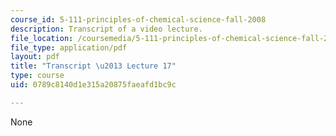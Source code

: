 ```yaml
---
course_id: 5-111-principles-of-chemical-science-fall-2008
description: Transcript of a video lecture.
file_location: /coursemedia/5-111-principles-of-chemical-science-fall-2008/0789c8140d1e315a20875faeafd1bc9c_5-111F08-L17.pdf
file_type: application/pdf
layout: pdf
title: "Transcript \u2013 Lecture 17"
type: course
uid: 0789c8140d1e315a20875faeafd1bc9c

---
```

None